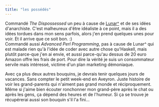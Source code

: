 ```yaml
---
title: "les possédés"
---
```


Commandé _The Dispossessed_ un peu à cause de
[Lunar^](http://lune.talath.net/~lunar/blog/archives/000162.html) et de ses
idées d'anarchiste. C'est malheureux d'être idéaliste à ce point, mais il a
des idées tordues dans mon sens parfois, alors j'en prend quelques unes pour
voir. Et il arrive que ce soit bon. :)  
Commandé aussi _Advanced Perl Programming_, pas à cause de Lunar^ qui est
malade rien qu'à l'idée de coder avec autre chose qu'Haskell, mais plutôt
parce-que j'en ai envie, et aussi parce-qu'au dessus de 20 euro Amazon offre
les frais de port. Pour dire la vérité je suis un consommateur servile mais
intéressé, victime d'un plan marketing démoniaque.

Avec ça plus deux autres bouquins, je devrais tenir quelques jours de
vacances. Sans compter le petit week-end en Aveyron. Juste histoire de voir
les grand-parents qui n'aiment pas grand monde et réciproquement. Même si
j'aime bien écouter ronchonner mon grand-père après le chat ou après les gens,
ça dépend des heures et de l'humeur. Si ça se trouve je récupérerai aussi son
bouquin s'il l'a fini...

